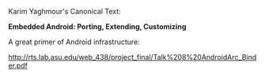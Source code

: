 


Karim Yaghmour's Canonical Text:

**Embedded Android: Porting, Extending, Customizing**

A great primer of Android infrastructure:

http://rts.lab.asu.edu/web_438/project_final/Talk%208%20AndroidArc_Binder.pdf
